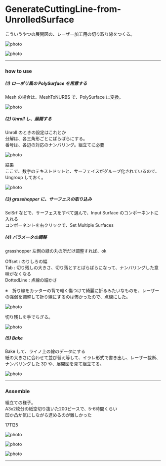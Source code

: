 # GenerateCuttingLine-from-UnrolledSurface  

こういうやつの展開図の、レーザー加工用の切り取り線をつくる。  

![photo](photo/Assemble-04.jpg)  

![photo](photo/Script.png)  



---  


###  how to use  

##### (1) ローポリ風の PolySurface を用意する  

Mesh の場合は、MeshToNURBS で、PolySurface に変換。  

![photo](photo/Mesh.jpg)  



##### (2) Unroll し、展開する  

Unroll のときの設定はこれとか  
分解は、各三角形ごとにばらばらにする。  
番号は、各辺の対応のナンバリング。組立てに必要  

![photo](photo/Unroll-01.jpg)  

結果  
ここで、数字のテキストドットと、サーフェイスがグループ化されているので、Ungroup しておく。  

![photo](photo/Unroll-02.jpg)  



##### (3) grasshopper に、サーフェスの取り込み  

SelSrf などで、サーフェスをすべて選んで、Input Surface のコンポーネントに入れる  
コンポーネントを右クリックで、Set Multiple Surfaces  



##### (4) パラメータの調整  

grasshopper 左側の緑の丸の所だけ調整すれば、ok  

Offset : のりしろの幅  
Tab : 切り残しの大きさ、切り落とすとばらばらになって、ナンバリングした意味がなくなる  
DottedLine : 点線の細かさ  

※　折り線をカッターの背で軽く傷つけて綺麗に折るみたいなものを、レーザーの強弱を調整して折り線にするのは怖かったので、点線にした。  

![photo](photo/Parameter.jpg)  

切り残しを手でちぎる。  

![photo](photo/Assemble-01.jpg)  



##### (5) Bake

Bake して、ライノ上の線のデータにする  
紙の大きさに合わせて並び替え等して、イラレ形式で書き出し、レーザー裁断、ナンバリングした 3D や、展開図を見て組立てる。

![photo](photo/CuttingLine.jpg)  


---  


### Assemble  

組立ての様子。  
A3x2枚分の紙空切り抜いた200ピースで、5-6時間くらい  
凹か凸か気にしながら進めるのが難しかった  

171125  

![photo](photo/Assemble-02.jpg)  

![photo](photo/Assemble-03.jpg)  

![photo](photo/Assemble-04.jpg)  

---  

